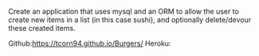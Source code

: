 Create an application that uses mysql and an ORM to allow the user to 
create new items in a list (in this case sushi), and optionally delete/devour
these created items.


Github:https://tcorn94.github.io/Burgers/
Heroku: 
